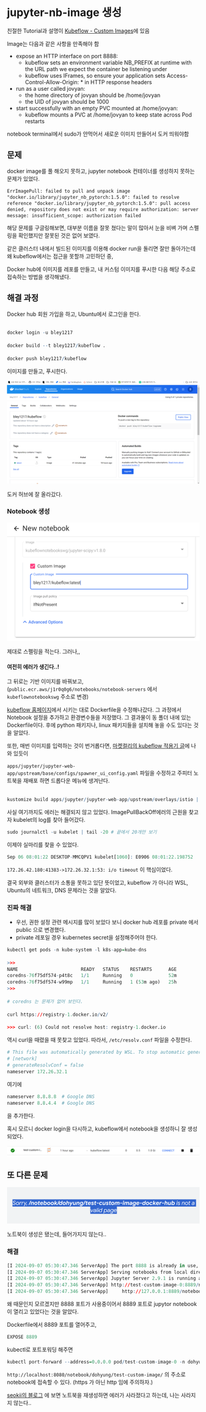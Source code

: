 # jupyter-nb-image 생성

친절한 Tutorial과 설명이 [Kubeflow - Custom Images](https://www.kubeflow.org/docs/components/notebooks/container-images/)에 있음

Image는 다음과 같은 사항을 만족해야 함

- expose an HTTP interface on port 8888:
  - kubeflow sets an environment variable NB_PREFIX at runtime with the URL path we expect the container be listening under
  - kubeflow uses IFrames, so ensure your application sets Access-Control-Allow-Origin: \* in HTTP response headers
- run as a user called jovyan:
  - the home directory of jovyan should be /home/jovyan
  - the UID of jovyan should be 1000
- start successfully with an empty PVC mounted at /home/jovyan:
  - kubeflow mounts a PVC at /home/jovyan to keep state across Pod restarts

notebook terminal에서 sudo가 안먹어서 새로운 이미지 만들어서 도커 띄워야함

## 문제

docker image를 풀 해오지 못하고, jupyter notebook 컨테이너를 생성하지 못하는 문제가 있었다.

```
ErrImagePull: failed to pull and unpack image "docker.io/library/jupyter_nb_pytorch:1.5.0": failed to resolve reference "docker.io/library/jupyter_nb_pytorch:1.5.0": pull access denied, repository does not exist or may require authorization: server message: insufficient_scope: authorization failed
```

해당 문제를 구글링해보면, 대부분 이름을 잘못 쳤다는 말이 많아서 눈을 비벼 가며 스펠링을 확인했지만 잘못된 것은 없어 보였다.

같은 클러스터 내에서 빌드된 이미지를 이용해 docker run을 돌리면 잘만 돌아가는데 왜 kubeflow에서는 접근을 못할까 고민하던 중,

Docker hub에 이미지를 레포를 만들고, 내 커스텀 이미지를 푸시한 다음 해당 주소로 접속하는 방법을 생각해냈다.

## 해결 과정

Docker hub 회원 가입을 하고, Ubuntu에서 로그인을 한다.

```r

docker login -u bley1217

docker build --t bley1217/kubeflow .

docker push bley1217/kubeflow

```

이미지를 만들고, 푸시한다.

![alt text](./assets/image.png)

도커 허브에 잘 올라갔다.

### Notebook 생성

![alt text](./assets/image2.png)

제대로 스펠링을 적는다. 그러나,,

#### **여전히 에러가 생긴다..!**

그 뒤로는 기반 이미지를 바꿔보고, (`public.ecr.aws/j1r0q0g6/notebooks/notebook-servers` 에서 `kubeflownotebookswg` 주소로 변경)

[kubeflow 홈페이지](https://www.kubeflow.org/docs/components/notebooks/container-images/)에서 시키는 대로 Dockerfile을 수정해나갔다. 그 과정에서 Notebook 설정을 추가하고 환경변수들을 저장했다. 그 결과물이 동 폴더 내에 있는 Dockerfile이다.
후에 python 패키지나, linux 패키지들을 설치해 놓을 수도 있다는 것을 알았다.

또한, 매번 이미지를 입력하는 것이 번거롭다면, [마켓컬리의 kubeflow 적용기 글](https://helloworld.kurly.com/blog/second-mlops/)에 나와 있듯이

`apps/jupyter/jupyter-web-app/upstream/base/configs/spawner_ui_config.yaml` 파일을 수정하고 주피터 노트북을 재배포 하면 드롭다운 메뉴에 생겨난다.

```r

kustomize build apps/jupyter/jupyter-web-app/upstream/overlays/istio | kubectl apply -f -

```

사실 여기까지도 에러는 해결되지 않고 있었다. ImagePullBackOff에러의 근원을 찾고자 kubelet의 log를 찾아 들어갔다.

```r
sudo journalctl -u kubelet | tail -20 # 끝에서 20개만 보기
```

이제야 실마리를 찾을 수 있었다.

```r
Sep 06 08:01:22 DESKTOP-MMCQPV1 kubelet[1060]: E0906 08:01:22.198752    1060 remote_image.go:180] "PullImage from image service failed" err="rpc error: code = Unknown desc = failed to pull and unpack image \"docker.io/library/jupyter_nb_pytorch:1.8.0\": failed to resolve reference \"docker.io/library/jupyter_nb_pytorch:1.8.0\": failed to do request: Head \"https://registry-1.docker.io/v2/library/jupyter_nb_pytorch/manifests/1.8.0\": dial tcp: lookup registry-1.docker.io on 172.26.32.1:53: read udp 172.26.42.180:41383->172.26.32.1:53: i/o timeout" image="jupyter_nb_pytorch:1.8.0"
```

`172.26.42.180:41383->172.26.32.1:53: i/o timeout` 이 핵심이었다.

결국 외부와 클러스터가 소통을 못하고 있단 뜻이었고, kubeflow 가 아니라 WSL, Ubuntu의 네트워크, DNS 문제라는 것을 알았다.

### 진짜 해결

- 우선, 권한 설정 관련 메시지를 많이 보았다 보니 docker hub 레포를 private 에서 public 으로 변경했다.
- private 레포일 경우 kubernetes secret을 설정해주어야 한다.

```r
kubectl get pods -n kube-system -l k8s-app=kube-dns

>>>
NAME                       READY   STATUS    RESTARTS      AGE
coredns-76f75df574-p4t8c   1/1     Running   0             52m
coredns-76f75df574-w99mp   1/1     Running   1 (53m ago)   25h
>>>

# coredns 는 문제가 없어 보인다.

curl https://registry-1.docker.io/v2/

>>> curl: (6) Could not resolve host: registry-1.docker.io
```

역시 curl을 때렸을 때 못찾고 있었다. 따라서, `/etc/resolv.conf` 파일을 수정한다.

```r
# This file was automatically generated by WSL. To stop automatic generation of this file, add the following entry to /etc/wsl.conf:
# [network]
# generateResolvConf = false
nameserver 172.26.32.1
```

여기에

```r
nameserver 8.8.8.8  # Google DNS
nameserver 8.8.4.4  # Google DNS
```

을 추가한다.

혹시 모르니 docker login을 다시하고, kubeflow에서 notebook을 생성하니 잘 생성되었다.

![alt text](./assets/image3.png)

## 또 다른 문제

![alt text](./assets/image4.png)

노트북이 생성은 됐는데, 들어가지지 않는다..

### 해결

```r
[I 2024-09-07 05:30:47.346 ServerApp] The port 8888 is already in use, trying another port.
[I 2024-09-07 05:30:47.346 ServerApp] Serving notebooks from local directory: /home/jovyan
[I 2024-09-07 05:30:47.346 ServerApp] Jupyter Server 2.9.1 is running at:
[I 2024-09-07 05:30:47.346 ServerApp] http://test-custom-image-0:8889/notebook/dohyung/test-custom-image/lab
[I 2024-09-07 05:30:47.346 ServerApp]     http://127.0.0.1:8889/notebook/dohyung/test-custom-image/lab
```

왜 때문인지 모르겠지만 8888 포트가 사용중이어서 8889 포트로 jupytor notebook이 열리고 있었다는 것을 알았다.

Dockerfile에서 8889 포트를 열어주고,

```r
EXPOSE 8889
```

kubectl로 포트포워딩 해주면

```r
kubectl port-forward --address=0.0.0.0 pod/test-custom-image-0 -n dohyung 8080:8889
```

`http://localhost:8080/notebook/dohyung/test-custom-image/` 의 주소로 notebook에 접속할 수 있다.
(https 가 아닌 http 임에 주의하자.)

[seokii의 블로그](https://seokii.tistory.com/221#%EC%BB%A4%EC%8A%A4%ED%85%80_%EC%9D%B4%EB%AF%B8%EC%A7%80_%EC%84%9C%EB%B2%84_%EC%83%9D%EC%84%B1%EA%B3%BC_%EC%98%A4%EB%A5%98_%ED%95%B4%EA%B2%B0) 에 보면 노트북을 재생성하면 에러가 사라졌다고 하는데, 나는 사라지지 않는다..
